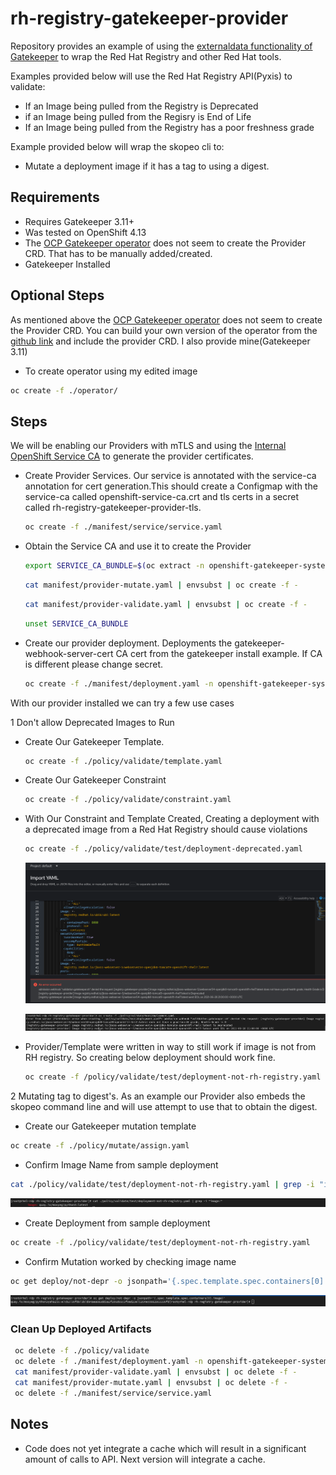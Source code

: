 # rh-registry-gatekeeper-provider
Repository provides an example of using the [externaldata functionality of Gatekeeper](https://open-policy-agent.github.io/gatekeeper/website/docs/next/externaldata/#providers-maintained-by-the-community) to wrap the Red Hat Registry and other Red Hat tools.

Examples provided below will use the Red Hat Registry API(Pyxis) to validate:
- If an Image being pulled from the Registry is Deprecated
- if an Image being pulled from the Regisry is End of Life
- If an Image being pulled from the Registry has a poor freshness grade

Example provided below will wrap the skopeo cli to:
- Mutate a deployment image if it has a tag to using a digest.

## Requirements
- Requires Gatekeeper 3.11+
- Was tested on OpenShift 4.13
- The [OCP Gatekeeper operator](https://github.com/stolostron/gatekeeper-operator) does not seem to create the Provider CRD. That has to be manually added/created.
- Gatekeeper Installed

## Optional Steps
As mentioned above the [OCP Gatekeeper operator](https://github.com/stolostron/gatekeeper-operator) does not seem to create the Provider CRD. You can build your own version of the operator from the [github link](https://github.com/stolostron/gatekeeper-operator) and include the provider CRD. I also provide mine(Gatekeeper 3.11)

- To create operator using my edited image
 ```bash
 oc create -f ./operator/
 ```

## Steps
We will be enabling our Providers with mTLS and using the [Internal OpenShift Service CA](https://docs.openshift.com/container-platform/4.13/security/certificates/service-serving-certificate.html#add-service-serving) to generate the provider certificates.

- Create Provider Services. Our service is annotated with the service-ca annotation for cert generation.This should create a Configmap with the service-ca called openshift-service-ca.crt and tls certs in a secret called rh-registry-gatekeeper-provider-tls.

    ```bash
    oc create -f ./manifest/service/service.yaml
    ```

-  Obtain the Service CA and use it to create the Provider
   
   ```bash
   export SERVICE_CA_BUNDLE=$(oc extract -n openshift-gatekeeper-system configmap/openshift-service-ca.crt --to=- | base64 | tr -d '\n')
   ```

   ```bash
   cat manifest/provider-mutate.yaml | envsubst | oc create -f -
   ```

   ```bash
   cat manifest/provider-validate.yaml | envsubst | oc create -f -
   ```

   ```bash
   unset SERVICE_CA_BUNDLE
   ```

- Create our provider deployment. Deployments the gatekeeper-webhook-server-cert CA cert from the gatekeeper install example. If CA is different please change secret.

    ```bash
    oc create -f ./manifest/deployment.yaml -n openshift-gatekeeper-system
    ```

With our provider installed we can try a few use cases

1 Don't allow Deprecated Images to Run
  
  - Create Our Gatekeeper Template.
    ```bash
    oc create -f ./policy/validate/template.yaml
    ```

  - Create Our Gatekeeper Constraint
    ```bash
    oc create -f ./policy/validate/constraint.yaml
    ```

  - With Our Constraint and Template Created, Creating a deployment with a deprecated image from a Red Hat Registry should cause violations 
    ```bash
    oc create -f ./policy/validate/test/deployment-deprecated.yaml
    ```
    
    ![Image is deprecated from UI](./images/ui-Deprecated.png)
    
    ![Image is deprecated from CLI](./images/cli-deprecated.png)

  - Provider/Template were written in way to still work if image is not from RH registry. So creating below deployment should work fine.
    ```bash
    oc create -f /policy/validate/test/deployment-not-rh-registry.yaml
    ```

2 Mutating tag to digest's. As an example our Provider also embeds the skopeo command line and will use attempt to use that to obtain the digest.

  - Create our Gatekeeper mutation template
  ```bash
  oc create -f ./policy/mutate/assign.yaml  
  ```

  - Confirm Image Name from sample deployment
  ```bash
  cat ./policy/validate/test/deployment-not-rh-registry.yaml | grep -i "image:"
  ```
  ![Before Mutation](./images/before-mutate.png)

  - Create Deployment from sample deployment
  ```bash
  oc create -f ./policy/validate/test/deployment-not-rh-registry.yaml  
  ```

  - Confirm Mutation worked by checking image name
  ```bash
  oc get deploy/not-depr -o jsonpath='{.spec.template.spec.containers[0].image}'
  ```
  ![After Mutation](./images/after-mutate.png)


### Clean Up Deployed Artifacts
```bash
 oc delete -f ./policy/validate
 oc delete -f ./manifest/deployment.yaml -n openshift-gatekeeper-system
 cat manifest/provider-validate.yaml | envsubst | oc delete -f -
 cat manifest/provider-mutate.yaml | envsubst | oc delete -f -
 oc delete -f ./manifest/service/service.yaml

```

## Notes
- Code does not yet integrate a cache which will result in a significant amount of calls to API. Next version will integrate a cache.